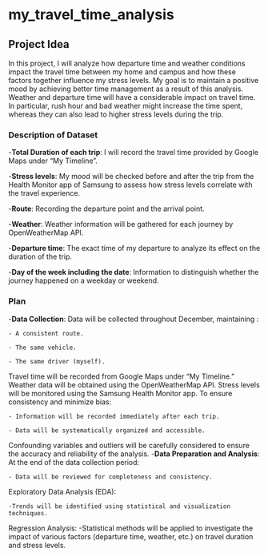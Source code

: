 # my_travel_time_analysis
## Project Idea
In this project, I will analyze how departure time and weather conditions impact the travel time between my home and campus and how these factors together influence my stress levels. My goal is to maintain a positive mood by achieving better time management as a result of this analysis. Weather and departure time will have a considerable impact on travel time. In particular, rush hour and bad weather might increase the time spent, whereas they can also lead to higher stress levels during the trip.


### Description of Dataset
-**Total Duration of each trip**: I will record the travel time provided by Google Maps under “My Timeline”.

-**Stress levels**: My mood will be checked before and after the trip from the Health Monitor app of Samsung to assess how stress levels correlate with the travel experience.

-**Route**: Recording the departure point and the arrival point.

-**Weather**: Weather information will be gathered for each journey by OpenWeatherMap API.

-**Departure time**: The exact time of my departure to analyze its effect on the duration of the trip.

-**Day of the week including the date**: Information to distinguish whether the journey happened on a weekday or weekend.


### Plan

-**Data Collection**:
Data will be collected throughout December, maintaining :

	- A consistent route.
 
	- The same vehicle.
 
	- The same driver (myself).

Travel time will be recorded from Google Maps under “My Timeline.”
Weather data will be obtained using the OpenWeatherMap API.
Stress levels will be monitored using the Samsung Health Monitor app.
To ensure consistency and minimize bias:

  	- Information will be recorded immediately after each trip.
   
	- Data will be systematically organized and accessible.  
 
Confounding variables and outliers will be carefully considered to ensure the accuracy and reliability of the analysis. 
-**Data Preparation and Analysis**:
At the end of the data collection period:

	- Data will be reviewed for completeness and consistency.
 
Exploratory Data Analysis (EDA): 

	-Trends will be identified using statistical and visualization techniques.  
 
Regression Analysis: 
	-Statistical methods will be applied to investigate the impact of various factors (departure time, weather, etc.) on travel duration and stress levels.
